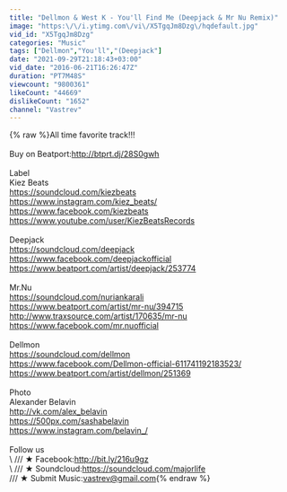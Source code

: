 ```yaml
---
title: "Dellmon & West K - You'll Find Me (Deepjack & Mr Nu Remix)"
image: "https:\/\/i.ytimg.com\/vi\/X5TgqJm8Dzg\/hqdefault.jpg"
vid_id: "X5TgqJm8Dzg"
categories: "Music"
tags: ["Dellmon","You'll","(Deepjack"]
date: "2021-09-29T21:18:43+03:00"
vid_date: "2016-06-21T16:26:47Z"
duration: "PT7M48S"
viewcount: "9800361"
likeCount: "44669"
dislikeCount: "1652"
channel: "Vastrev"
---
```

{% raw %}All time favorite track!!!<br /><br />Buy on Beatport:<a rel="nofollow" target="blank" href="http://btprt.dj/28S0gwh">http://btprt.dj/28S0gwh</a><br /><br />Label<br />Kiez Beats<br /><a rel="nofollow" target="blank" href="https://soundcloud.com/kiezbeats">https://soundcloud.com/kiezbeats</a><br /><a rel="nofollow" target="blank" href="https://www.instagram.com/kiez_beats/">https://www.instagram.com/kiez_beats/</a><br /><a rel="nofollow" target="blank" href="https://www.facebook.com/kiezbeats">https://www.facebook.com/kiezbeats</a><br /><a rel="nofollow" target="blank" href="https://www.youtube.com/user/KiezBeatsRecords">https://www.youtube.com/user/KiezBeatsRecords</a><br /><br />Deepjack<br /><a rel="nofollow" target="blank" href="https://soundcloud.com/deepjack">https://soundcloud.com/deepjack</a><br /><a rel="nofollow" target="blank" href="https://www.facebook.com/deepjackofficial">https://www.facebook.com/deepjackofficial</a><br /><a rel="nofollow" target="blank" href="https://www.beatport.com/artist/deepjack/253774">https://www.beatport.com/artist/deepjack/253774</a><br /><br />Mr.Nu<br /><a rel="nofollow" target="blank" href="https://soundcloud.com/nuriankarali">https://soundcloud.com/nuriankarali</a><br /><a rel="nofollow" target="blank" href="https://www.beatport.com/artist/mr-nu/394715">https://www.beatport.com/artist/mr-nu/394715</a><br /><a rel="nofollow" target="blank" href="http://www.traxsource.com/artist/170635/mr-nu">http://www.traxsource.com/artist/170635/mr-nu</a><br /><a rel="nofollow" target="blank" href="https://www.facebook.com/mr.nuofficial">https://www.facebook.com/mr.nuofficial</a><br /><br />Dellmon<br /><a rel="nofollow" target="blank" href="https://soundcloud.com/dellmon">https://soundcloud.com/dellmon</a><br /><a rel="nofollow" target="blank" href="https://www.facebook.com/Dellmon-official-611741192183523/">https://www.facebook.com/Dellmon-official-611741192183523/</a><br /><a rel="nofollow" target="blank" href="https://www.beatport.com/artist/dellmon/251369">https://www.beatport.com/artist/dellmon/251369</a><br /><br />Photo<br />Alexander Belavin<br /><a rel="nofollow" target="blank" href="http://vk.com/alex_belavin">http://vk.com/alex_belavin</a><br /><a rel="nofollow" target="blank" href="https://500px.com/sashabelavin">https://500px.com/sashabelavin</a><br /><a rel="nofollow" target="blank" href="https://www.instagram.com/belavin_/">https://www.instagram.com/belavin_/</a><br /><br />Follow us<br />\        /// ★ Facebook:<a rel="nofollow" target="blank" href="http://bit.ly/216u9gz">http://bit.ly/216u9gz</a><br />  \    ///    ★ Soundcloud:<a rel="nofollow" target="blank" href="https://soundcloud.com/majorlife">https://soundcloud.com/majorlife</a><br />    \///   ★ Submit Music:vastrev@gmail.com{% endraw %}
